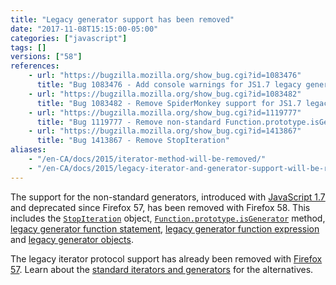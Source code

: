 ```yaml
---
title: "Legacy generator support has been removed"
date: "2017-11-08T15:15:00-05:00"
categories: ["javascript"]
tags: []
versions: ["58"]
references:
    - url: "https://bugzilla.mozilla.org/show_bug.cgi?id=1083476"
      title: "Bug 1083476 - Add console warnings for JS1.7 legacy generators"
    - url: "https://bugzilla.mozilla.org/show_bug.cgi?id=1083482"
      title: "Bug 1083482 - Remove SpiderMonkey support for JS1.7 legacy generators"
    - url: "https://bugzilla.mozilla.org/show_bug.cgi?id=1119777"
      title: "Bug 1119777 - Remove non-standard Function.prototype.isGenerator"
    - url: "https://bugzilla.mozilla.org/show_bug.cgi?id=1413867"
      title: "Bug 1413867 - Remove StopIteration"
aliases:
    - "/en-CA/docs/2015/iterator-method-will-be-removed/"
    - "/en-CA/docs/2015/legacy-iterator-and-generator-support-will-be-removed/"
---
```

The support for the non-standard generators, introduced with [JavaScript 1.7](https://developer.mozilla.org/en-US/docs/Web/JavaScript/New_in_JavaScript/1.7) and deprecated since Firefox 57, has been removed with Firefox 58. This includes the [`StopIteration`](https://developer.mozilla.org/en-US/docs/Web/JavaScript/Reference/Global_Objects/StopIteration) object, [`Function.prototype.isGenerator`](https://developer.mozilla.org/en-US/docs/Web/JavaScript/Reference/Global_Objects/Function/isGenerator) method, [legacy generator function statement](https://developer.mozilla.org/en-US/docs/Web/JavaScript/Reference/Statements/Legacy_generator_function), [legacy generator function expression](https://developer.mozilla.org/en-US/docs/Web/JavaScript/Reference/Operators/Legacy_generator_function) and [legacy generator objects](https://developer.mozilla.org/en-US/docs/Web/JavaScript/Reference/Global_Objects/Generator#Legacy_generator_objects).

The legacy iterator protocol support has already been removed with [Firefox 57](https://www.fxsitecompat.com/en-CA/docs/2017/legacy-iterator-protocol-has-been-removed/). Learn about the [standard iterators and generators](https://developer.mozilla.org/en-US/docs/Web/JavaScript/Guide/Iterators_and_Generators) for the alternatives.
